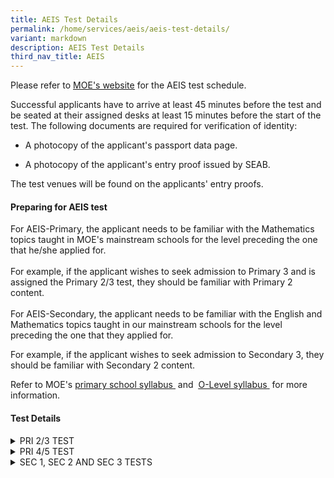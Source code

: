 ```yaml
---
title: AEIS Test Details
permalink: /home/services/aeis/aeis-test-details/
variant: markdown
description: AEIS Test Details
third_nav_title: AEIS
---
```

<p>Please refer to <a href="https://www.moe.gov.sg/international-students/aeis/test-details" rel="noopener noreferrer nofollow" target="_blank"><u>MOE's website</u></a> for
the AEIS test schedule.</p>
<p>Successful applicants have to arrive at least 45 minutes before the test
and be seated at their assigned desks&nbsp;at least 15 minutes before&nbsp;the
start of the test. The following documents are required for verification
of identity:</p>
<ul data-tight="true" class="tight">
<li>
<p>A photocopy of the applicant's passport data page.</p>
</li>
<li>
<p>A photocopy of the applicant's entry proof issued by SEAB.</p>
</li>
</ul>
<p>The test venues will be found on the applicants' entry proofs.</p>
<h4><strong>Preparing for AEIS test</strong></h4>
<p>For AEIS-Primary, the applicant needs to be familiar with the Mathematics
topics taught in MOE's mainstream schools for the level preceding the one
that he/she applied for.
<br>
<br>For example, if the applicant wishes to seek admission to Primary 3 and
is assigned the Primary 2/3 test, they should be familiar with Primary
2 content.
<br>
<br>For AEIS-Secondary, the applicant needs to be familiar with the English
and Mathematics topics taught in our mainstream schools for the level preceding
the one that they applied for.&nbsp;</p>
<p>For example, if the applicant wishes to seek admission to Secondary 3,
they should be familiar with Secondary 2 content.</p>
<p>Refer to MOE's&nbsp;<a href="https://www.moe.gov.sg/primary/curriculum/syllabus" rel="noopener noreferrer nofollow" target="_blank"><u>primary school syllabus </u></a>&nbsp;and&nbsp;
<a href="https://www.moe.gov.sg/secondary/courses/express/electives" rel="noopener noreferrer nofollow" target="_blank"><u>O-Level syllabus</u>
</a>&nbsp;for more information.</p>
<h4><strong>Test Details</strong></h4>
<div data-type="detailGroup" class="isomer-accordion isomer-accordion-white">
<details class="isomer-details">
<summary>PRI 2/3 TEST</summary>
<div data-type="detailsContent" class="isomer-details-content">
<h4><strong>Mathematics test</strong></h4>
<p>The Mathematics test comprises 2 parts. The applicant will be given 25
minutes to complete Part 1 and 40 minutes to complete Part 2:</p>
<ul data-tight="true" class="tight">
<li>
<p>Part 1: Multiple-choice questions (29 items)</p>
</li>
<li>
<p>Part 2: Short-answer questions (17 items)</p>
</li>
</ul>
<p>The use of calculators is&nbsp;not&nbsp;allowed. For short-answer questions,
the applicant will have to show the method of solution clearly by writing
his/her working steps in the spaces provided in addition to providing the
final answers.&nbsp;</p>
<p>
</p><table>
<tbody>
<tr><td style="text-align:left;background-color:#c2e7ff;" rowspan="1" colspan="1">
<p>The applicant will need a pencil to shade his/her answers for the multiple-choice
questions on the&nbsp;<strong><a href="https://www.moe.gov.sg/-/media/files/others/sample-oas.ashx" rel="noopener noreferrer nofollow" target="_blank"><u>Optical Answer Sheet (OAS)</u></a></strong>&nbsp;(140KB).</p>
</td>
</tr>
</tbody>
</table>
</div>
</details>
<details class="isomer-details">
<summary>PRI 4/5 TEST</summary>
<div data-type="detailsContent" class="isomer-details-content">
<h4><strong>Mathematics test</strong></h4>
<p>The Mathematics test comprises 2 parts. The applicant will be given 35
minutes to complete Part 1, and 50 minutes to complete Part 2:</p>
<ul data-tight="true" class="tight">
<li>
<p>Part 1:&nbsp;Multiple-choice questions (30 items).</p>
</li>
<li>
<p>Part 2:&nbsp;Short-answer questions (8 items) and open-ended questions
(6 items).</p>
</li>
</ul>
<p>The use of calculators is&nbsp;not allowed.&nbsp;For short-answer and
open-ended questions, the applicant will have to show the method of solution
clearly by writing his/her working steps in the spaces provided in addition
to providing the final answers.&nbsp;
<br>
<br>Generally, open-ended questions require longer and more complex method
of solutions as compared to short-answer questions.</p>
<p></p>
<table>
<tbody>
<tr>
<td style="text-align:left;background-color:#c2e7ff;" rowspan="1" colspan="1">
<p>The applicant will need a pencil to shade their answers for the multiple-choice
questions on the&nbsp;<strong><a href="https://www.moe.gov.sg/-/media/files/others/sample-oas.ashx" rel="noopener noreferrer nofollow" target="_blank"><u>Optical Answer Sheet (OAS)</u></a></strong>&nbsp;(140KB).</p>
</td>
</tr>
</tbody>
</table>
<p></p>
</div>
</details>
<details class="isomer-details">
<summary>SEC 1, SEC 2 AND SEC 3 TESTS</summary>
<div data-type="detailsContent" class="isomer-details-content">
<h4><strong>English test</strong></h4>
<p>The applicant will be given 2 hours 10 minutes to complete the test which
comprises 2 parts:
<br><strong>Part 1: Writing</strong>
<br>2 topics are set for Sec 1 test, and 4 topics are set for Sec 2 and Sec
3 tests.&nbsp;
<br>The applicant has to choose 1 topic and write a composition on it:
<br>200 to 300 words for Sec 1 test.
<br>250 to 350 words for Sec 2 test.
<br>300 to 400 words for Sec 3 test.
<br>
<br><strong>Part 2: Comprehension and language use</strong>
<br>50 compulsory multiple-choice questions comprising:
<br>Comprehension based on 2 passages (15 items)
<br>Comprehension cloze based on 2 passages (15 items)
<br>Vocabulary (10 items)
<br>Grammar (10 items)</p>
<h4><strong>Mathematics test</strong></h4>
<p>The Mathematics test comprises 2 parts. The applicant will be given 30
minutes to complete Part 1, and 1 hour 45 minutes to complete Part 2:</p>
<ul data-tight="true" class="tight">
<li>
<p>Part 1:&nbsp;Multiple-choice questions (34 items).</p>
</li>
<li>
<p>Part 2:&nbsp;Short-answer questions (20 items) and open-ended questions
(10 to 15 items).</p>
</li>
</ul>
<p>The use of calculators is&nbsp;not allowed.&nbsp;For short-answer and
open-ended questions, the applicant has to show the method of solution
clearly by writing his/her working steps in the spaces provided in addition
to providing the final answers.
<br>
<br>Generally, open-ended questions require longer and more complex method
of solutions as compared to short-answer questions.</p>
<p></p>
<table>
<tbody>
<tr>
<td style="text-align:left;background-color:#c2e7ff;" rowspan="1" colspan="1">
<p>The applicant will need a pencil to shade their answers for the multiple-choice
questions on the&nbsp;<strong><a href="https://www.moe.gov.sg/-/media/files/others/sample-oas.ashx" rel="noopener noreferrer nofollow" target="_blank"><u>Optical Answer Sheet (OAS)</u></a></strong>&nbsp;(140KB).</p>
</td>
</tr>
</tbody>
</table>
<p></p>
</div>
</details>
</div>
<p></p>